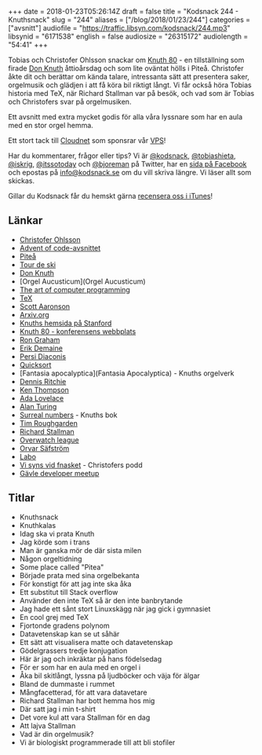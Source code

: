 +++
date = 2018-01-23T05:26:14Z
draft = false
title = "Kodsnack 244 - Knuthsnack"
slug = "244"
aliases = ["/blog/2018/01/23/244"]
categories = ["avsnitt"]
audiofile = "https://traffic.libsyn.com/kodsnack/244.mp3"
libsynid = "6171538"
english = false
audiosize = "26315172"
audiolength = "54:41"
+++

Tobias och Christofer Ohlsson snackar om [Knuth 80](http://knuth80.elfbrink.se/) - en tillställning som firade [Don Knuth](https://en.wikipedia.org/wiki/Donald_Knuth) åttioårsdag och som lite oväntat hölls i Piteå. Christofer åkte dit och berättar om kända talare, intressanta sätt att presentera saker, orgelmusik och glädjen i att få köra bil riktigt långt. Vi får också höra Tobias historia med TeX, när Richard Stallman var på besök, och vad som är Tobias och Christofers svar på orgelmusiken.

Ett avsnitt med extra mycket godis för alla våra lyssnare som har en aula med en stor orgel hemma.

Ett stort tack till [Cloudnet](http://www.cloudnet.se) som sponsrar vår [VPS](http://en.wikipedia.org/wiki/Virtual_private_server)!

Har du kommentarer, frågor eller tips? Vi är [@kodsnack](https://www.twitter.com/kodsnack), [@tobiashieta](https://www.twitter.com/tobiashieta), [@iskrig](https://www.twitter.com/iskrig), [@itssotoday](https://twitter.com/itssotoday) och [@bjoreman](https://www.twitter.com/bjoreman) på Twitter, har en [sida på Facebook](https://www.facebook.com/kodsnack) och epostas på [info@kodsnack.se](mailto:info@kodsnack.se) om du vill skriva längre. Vi läser allt som skickas.

Gillar du Kodsnack får du hemskt gärna [recensera oss i iTunes](http://itunes.apple.com/se/podcast/kodsnack/id561631498?l=en)!

## Länkar ##
* [Christofer Ohlsson](https://twitter.com/christolsson)
* [Advent of code-avsnittet](https://kodsnack.se/242/)
* [Piteå](https://sv.wikipedia.org/wiki/Piteå)
* [Tour de ski](https://en.wikipedia.org/wiki/Tour_de_Ski)
* [Don Knuth](https://en.wikipedia.org/wiki/Donald_Knuth)
* [Orgel Aucusticum](Orgel Aucusticum)  
* [The art of computer programming](https://en.wikipedia.org/wiki/The_Art_of_Computer_Programming)
* [TeX](https://en.wikipedia.org/wiki/TeX)
* [Scott Aaronson](https://en.wikipedia.org/wiki/Scott_Aaronson)
* [Arxiv.org](https://arxiv.org/)
* [Knuths hemsida på Stanford](https://profiles.stanford.edu/donald-knuth)
* [Knuth 80 - konferensens webbplats](http://knuth80.elfbrink.se/)
* [Ron Graham](https://en.wikipedia.org/wiki/Ronald_Graham)
* [Erik Demaine](https://en.wikipedia.org/wiki/Erik_Demaine)
* [Persi Diaconis](https://en.wikipedia.org/wiki/Persi_Diaconis)
* [Quicksort](https://en.wikipedia.org/wiki/Quicksort)
* [Fantasia apocalyptica](Fantasia Apocalyptica) - Knuths orgelverk
* [Dennis Ritchie](https://en.wikipedia.org/wiki/Dennis_Ritchie)
* [Ken Thompson](https://en.wikipedia.org/wiki/Dennis_Ritchie)
* [Ada Lovelace](https://en.wikipedia.org/wiki/Ada_Lovelace)
* [Alan Turing](https://en.wikipedia.org/wiki/Alan_Turing)
* [Surreal numbers](https://www.amazon.com/Surreal-Numbers-Donald-Knuth/dp/0201038129) - Knuths bok
* [Tim Roughgarden](https://en.wikipedia.org/wiki/Tim_Roughgarden)
* [Richard Stallman](https://en.wikipedia.org/wiki/Richard_Stallman)
* [Overwatch league](https://overwatchleague.com/en-us/)
* [Orvar Säfström](https://sv.wikipedia.org/wiki/Orvar_Säfström)
* [Labo](https://www.youtube.com/watch?v=P3Bd3HUMkyU)
* [Vi syns vid fnasket](https://twitter.com/fnasketpodd) - Christofers podd
* [Gävle developer meetup](https://www.meetup.com/Gavle-Developer-Meetup/)

## Titlar ##
* Knuthsnack
* Knuthkalas
* Idag ska vi prata Knuth
* Jag körde som i trans
* Man är ganska mör de där sista milen
* Någon orgeltidning
* Some place called "Pitea"
* Började prata med sina orgelbekanta
* För konstigt för att jag inte ska åka
* Ett substitut till Stack overflow
* Använder den inte TeX så är den inte banbrytande
* Jag hade ett sånt stort Linuxskägg när jag gick i gymnasiet
* En cool grej med TeX
* Fjortonde gradens polynom
* Datavetenskap kan se ut såhär
* Ett sätt att visualisera matte och datavetenskap
* Gödelgrassers tredje konjugation
* Här är jag och inkräktar på hans födelsedag
* För er som har en aula med en orgel i
* Åka bil skitlångt, lyssna på ljudböcker och väja för älgar
* Bland de dummaste i rummet
* Mångfacetterad, för att vara datavetare
* Richard Stallman har bott hemma hos mig
* Där satt jag i min t-shirt
* Det vore kul att vara Stallman för en dag
* Att lajva Stallman
* Vad är din orgelmusik?
* Vi är biologiskt programmerade till att bli stofiler
